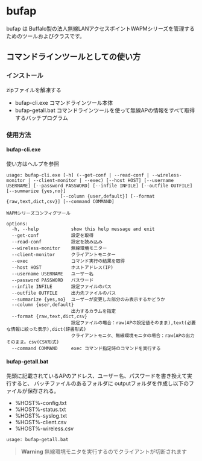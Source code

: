# bufap

bufap は Buffalo製の法人無線LANアクセスポイントWAPMシリーズを管理するためのツールおよびクラスです。

## コマンドラインツールとしての使い方

### インストール
zipファイルを解凍する
* bufap-cli.exe コマンドラインツール本体
* bufap-getall.bat コマンドラインツールを使って無線APの情報をすべて取得するバッチプログラム

### 使用方法

#### bufap-cli.exe
使い方はヘルプを参照

```text
usage: bufap-cli.exe [-h] (--get-conf | --read-conf | --wireless-monitor | --client-monitor | --exec) [--host HOST] [--username USERNAME] [--password PASSWORD] [--infile INFILE] [--outfile OUTFILE] [--summarize {yes,no}]
                    [--column {user,default}] [--format {raw,text,dict,csv}] [--command COMMAND]

WAPMシリーズコンフィグツール

options:
  -h, --help            show this help message and exit
  --get-conf            設定を取得
  --read-conf           設定を読み込み
  --wireless-monitor    無線環境モニター
  --client-monitor      クライアントモニター
  --exec                コマンド実行の結果を取得
  --host HOST           ホストアドレス(IP)
  --username USERNAME   ユーザー名
  --password PASSWORD   パスワード
  --infile INFILE       設定ファイルのパス
  --outfile OUTFILE     出力先ファイルのパス
  --summarize {yes,no}  ユーザーが変更した部分のみ表示するかどうか
  --column {user,default}
                        出力するカラムを指定
  --format {raw,text,dict,csv}
                        設定ファイルの場合：raw(APの設定値そのまま),text(必要な情報に絞った表示),dict(辞書形式)
                        クライアントモニタ、無線環境モニタの場合：raw(APの出力そのまま。csv(CSV形式)
  --command COMMAND     exec コマンド指定時のコマンドを実行する
```

#### bufap-getall.bat

先頭に記載されているAPのアドレス、ユーザー名、パスワードを書き換えて実行すると、
バッチファイルのあるフォルダに outputフォルダを作成し以下のファイルが保存される。

* %HOST%-config.txt
* %HOST%-status.txt
* %HOST%-syslog.txt
* %HOST%-client.csv
* %HOST%-wireless.csv
  
```text
usage: bufap-getall.bat
```

> **Warning**
> 無線環境モニタを実行するのでクライアントが切断されます
